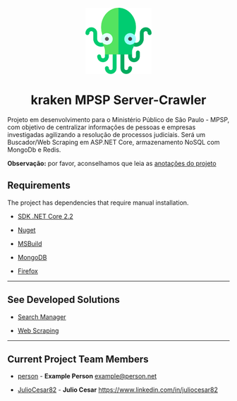 <p align="center">
  <a href="https://material-ui.com/" rel="noopener" target="_blank">
    <img width="150" src="./docs/kraken-icon.png" alt="Material-UI logo">
  </a>
</p>

<h1 align="center">kraken MPSP Server-Crawler</h1>

Projeto em desenvolvimento para o Ministério Público de São Paulo - MPSP, com objetivo de centralizar informações de pessoas e empresas investigadas agilizando a resolução de processos judiciais.
Será um Buscador/Web Scraping em ASP.NET Core, armazenamento NoSQL com MongoDb e Redis.

**Observação:** por favor, aconselhamos que leia as [anotações do projeto](docs/README.md)


## Requirements

The project has dependencies that require manual installation.

* [SDK .NET Core 2.2](https://dotnet.microsoft.com/download)

* [Nuget](https://www.nuget.org/downloads)

* [MSBuild](https://docs.microsoft.com/en-us/visualstudio/msbuild/msbuild?view=vs-2019)

* [MongoDB](https://www.mongodb.com/download-center/community?jmp=docs)

* [Firefox](https://www.mozilla.org/pt-BR/firefox/)

------------

## See Developed Solutions

* [Search Manager](KrakenMPSPConsole)

* [Web Scraping](KrakenMPSPCrawler)

------------

## Current Project Team Members

* [person](https://github.com/person) -
**Example Person** <example@person.net>

* [JulioCesar82](https://github.com/JulioCesar82) -
**Julio Cesar** <https://www.linkedin.com/in/juliocesar82>